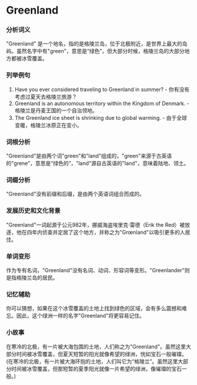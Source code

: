 # Greenland

### 分析词义

  

"Greenland" 是一个地名，指的是格陵兰岛，位于北极附近，是世界上最大的岛屿。虽然名字中有"green"，意思是“绿色”，但大部分时候，格陵兰岛的大部分地方都被冰雪覆盖。

  

### 列举例句

  

1.  Have you ever considered traveling to Greenland in summer? - 你有没有考虑过夏天去格陵兰旅游？
2.  Greenland is an autonomous territory within the Kingdom of Denmark. - 格陵兰是丹麦王国的一个自治领地。
3.  The Greenland ice sheet is shrinking due to global warming. - 由于全球变暖，格陵兰冰原正在变小。

  

### 词根分析

  

"Greenland"是由两个词"green"和"land"组成的，"green"来源于古英语的"grene"，意思是“绿色的”，"land"源自古英语的"land"，意味着陆地、领土。

  

### 词缀分析

  

"Greenland"没有前缀和后缀，是由两个英语词组合而成的。

  

### 发展历史和文化背景

  

"Greenland"一词起源于公元982年，挪威海盗埃里克·雷德（Erik the Red）被放逐，他在四年内侦查并定居了这个地方，并称之为"Grœnland"以吸引更多的人居住。

  

### 单词变形

  

作为专有名词，"Greenland"没有名词、动词、形容词等变形。"Greenlander"则是指格陵兰岛的居民。

  

### 记忆辅助

  

你可以猜想，如果在这个冰雪覆盖的土地上找到绿色的区域，会有多么震撼和难忘。因此，这个绿洲一样的名字"Greenland"将更容易记住。

  

### 小故事

  

在寒冷的北极，有一片被大海包围的土地，人们称之为"Greenland"。虽然这里大部分时间被冰雪覆盖，但夏天短暂的阳光就像希望的绿洲，恍如宝石一般璀璨。  
(在寒冷的北极，有一片被大海环抱的土地，人们叫它为“格陵兰”。虽然这里大部分时间被冰雪覆盖，但那短暂的夏季阳光就像一片希望的绿洲，像璀璨的宝石一般。)
